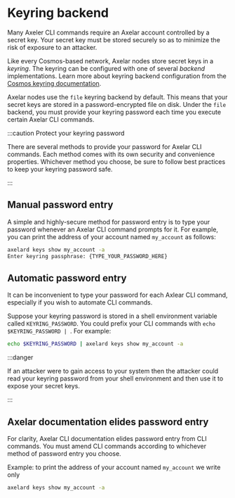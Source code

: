 # Keyring backend

Many Axeler CLI commands require an Axelar account controlled by a secret key. Your secret key must be stored securely so as to minimize the risk of exposure to an attacker.

Like every Cosmos-based network, Axelar nodes store secret keys in a _keyring_. The keyring can be configured with one of several _backend_ implementations. Learn more about keyring backend configuration from the [Cosmos keyring documentation](https://docs.cosmos.network/v0.44/run-node/keyring.html).

Axelar nodes use the `file` keyring backend by default. This means that your secret keys are stored in a password-encrypted file on disk. Under the `file` backend, you must provide your keyring password each time you execute certain Axelar CLI commands.

:::caution Protect your keyring password

There are several methods to provide your password for Axelar CLI commands. Each method comes with its own security and convenience properties. Whichever method you choose, be sure to follow best practices to keep your keyring password safe.

:::

## Manual password entry

A simple and highly-secure method for password entry is to type your password whenever an Axelar CLI command prompts for it. For example, you can print the address of your account named `my_account` as follows:

```bash
axelard keys show my_account -a
Enter keyring passphrase: {TYPE_YOUR_PASSWORD_HERE}
```

## Automatic password entry

It can be inconvenient to type your password for each Axlear CLI command, especially if you wish to automate CLI commands.

Suppose your keyring password is stored in a shell environment variable called `KEYRING_PASSWORD`. You could prefix your CLI commands with `echo $KEYRING_PASSWORD | `. For example:

```bash
echo $KEYRING_PASSWORD | axelard keys show my_account -a
```

:::danger

If an attacker were to gain access to your system then the attacker could read your keyring password from your shell environment and then use it to expose your secret keys.

:::

## Axelar documentation elides password entry

For clarity, Axelar CLI documentation elides password entry from CLI commands. You must amend CLI commands according to whichever method of password entry you choose.

Example: to print the address of your account named `my_account` we write only

```bash
axelard keys show my_account -a
```
